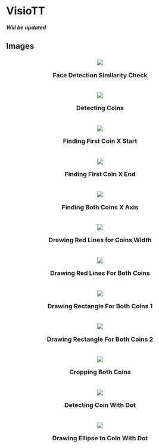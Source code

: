 # VisioTT

***Will be updated***

## Images

<h3 align=center>

<img src="images/0-FaceDetectionSimilarity.png">

Face Detection Similarity Check

<br>

<img src="images/1-DetectingCoins.png">

Detecting Coins

<br>

<img src="images/2-FindingFirstCoinXStart.png">

Finding First Coin X Start

<br>

<img src="images/3-FindingFirstCoinXEnd.png">

Finding First Coin X End

<br>

<img src="images/4-FindingBothCoinsXAxis.png">

Finding Both Coins X Axis

<br>

<img src="images/5-DrawingRedLinesForCoinsWidth.png">

Drawing Red Lines for Coins Width

<br>

<img src="images/6-DrawingRedLinesForBothCoins.png">

Drawing Red Lines For Both Coins

<br>

<img src="images/7.1-DrawingRectangleForBothCoins.png">

Drawing Rectangle For Both Coins 1

<br>

<img src="images/7.2-DrawingRectangleForBothCoins.png">

Drawing Rectangle For Both Coins 2

<br>

<img src="images/8-CroppingBothCoins.png">

Cropping Both Coins

<br>

<img src="images/9-DetectingCoinWithDot.png">

Detecting Coin With Dot

<br>

<img src="images/10-DrawingEllipse.png">

Drawing Ellipse to Coin With Dot

<br>

</h3>